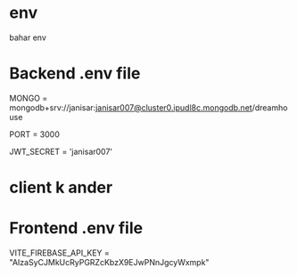 # env


bahar env

# Backend .env file

MONGO = mongodb+srv://janisar:janisar007@cluster0.ipudl8c.mongodb.net/dreamhouse

PORT = 3000

JWT_SECRET = 'janisar007'



# client k ander

# Frontend .env file

VITE_FIREBASE_API_KEY = "AIzaSyCJMkUcRyPGRZcKbzX9EJwPNnJgcyWxmpk"
